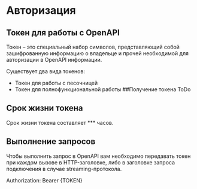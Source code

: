 # Авторизация
## Токен для работы с OpenAPI
Токен – это специальный набор символов, представляющий собой зашифрованную информацию о владельце и прочей необходимой для авторизации в OpenAPI информации.

Существует два вида токенов:

* Токен для работы с песочницей
* Токен для полнофункциональной работы
##Получение токена
ToDo

## Срок жизни токена
Срок жизни токена составляет *** часов.

## Выполнение запросов
Чтобы выполнить запрос в OpenAPI вам необходимо передавать токен при каждом вызове в HTTP-заголовке, либо в заголовке запроса подключения в случае streaming-протокола.

Authorization: Bearer {TOKEN}
